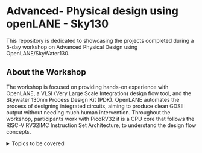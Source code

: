 # Advanced- Physical design using openLANE - Sky130

This repository is dedicated to showcasing the projects completed during a 5-day workshop on Advanced Physical Design using OpenLANE/SkyWater130. 
## About the Workshop

The workshop is focused on providing hands-on experience with OpenLANE, a VLSI (Very Large Scale Integration) design flow tool, and the Skywater 130nm Process Design Kit (PDK). OpenLANE automates the process of designing integrated circuits, aiming to produce clean GDSII output without needing much human intervention. Throughout the workshop, participants work with PicoRV32 it is a CPU core that follows the RISC-V RV32IMC Instruction Set Architecture, to understand the design flow concepts.

<details open-"open">
	<summary>Topics to be covered</summary>
	<ol>
 		<li>
			DAY-1  Inception of open-source EDA, OpenLANE and Sky130PDK
			<ul>
				<li><a href="DAY-1/SKY_1.md">How to talk to Computers</a></li>
				<li><a href="DAY-1/SKY_1.md">SOC Design and How to use OpenLANE</a></li>
				<li><a href="DAY-1/SKY_1.md">Get Familiar to open-source EDA Tools</a></li>
			</ul>
		</li>
  	<ol>

</details>



		


    



